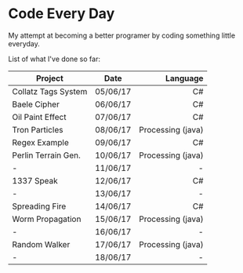 # Code Every Day
My attempt at becoming a better programer by coding something little everyday. 

List of what I've done so far:

| Project       | Date          |  Language  |
| ------------- |:-------------:| ------:|
| Collatz Tags System | 05/06/17| C# |
| Baele Cipher | 06/06/17       | C# |
| Oil Paint Effect | 07/06/17   |C# |
| Tron Particles | 08/06/17   |Processing (java) |
| Regex Example | 09/06/17   |C# |
| Perlin Terrain Gen. | 10/06/17   |Processing (java) |
| - | 11/06/17   | - |
| 1337 Speak | 12/06/17   |C# |
| - | 13/06/17   | - |
| Spreading Fire | 14/06/17   |C# |
| Worm Propagation | 15/06/17   |Processing (java)|
| - | 16/06/17   | - |
| Random Walker | 17/06/17   |Processing (java)|
| - | 18/06/17   | - |

